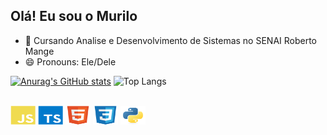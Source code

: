 ## Olá! Eu sou o Murilo
- 🌱 Cursando Analise e Desenvolvimento de Sistemas no SENAI Roberto Mange
-  😄 Pronouns: Ele/Dele

[![Anurag's GitHub stats](https://github-readme-stats.vercel.app/api?username=Murilosxv)](https://github.com/Murilosxv/github-readme-stats)
![Top Langs](https://github-readme-stats.vercel.app/api/top-langs/?username=Murilosxv&langs_count=8)

<div style="display: inline_block"><br>
  <img align="center"  height="30" width="40" src="https://raw.githubusercontent.com/devicons/devicon/master/icons/javascript/javascript-plain.svg">
  <img align="center"  height="30" width="40" src="https://raw.githubusercontent.com/devicons/devicon/master/icons/typescript/typescript-plain.svg">
  <img align="center"  height="30" width="40" src="https://raw.githubusercontent.com/devicons/devicon/master/icons/html5/html5-original.svg">
  <img align="center"  height="30" width="40" src="https://raw.githubusercontent.com/devicons/devicon/master/icons/css3/css3-original.svg">
  <img align="center"  height="30" width="40" src="https://raw.githubusercontent.com/devicons/devicon/master/icons/python/python-original.svg">
</div>


